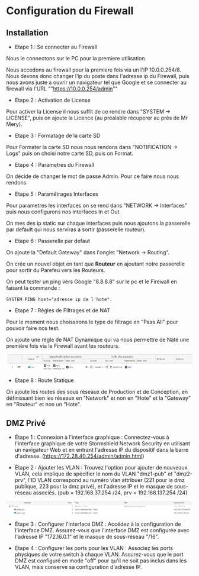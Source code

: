 # **Configuration du Firewall**

## **Installation**

- Etape 1 : Se connecter au Firewall

Nous le connectons sur le PC pour la premiere utilisation.

Nous accedons au firewall pour la premiere fois via un l'IP 10.0.0.254/8.
Nous devons donc changer l'ip du poste dans l'adresse ip du Firewall, puis nous avons juste a ouvrir un navigateur tel que Google et se connecter au firewall via l'URL ""https://10.0.0.254/admin""

- Etape 2 : Activation de License 

Pour activer la License il nous suffit de ce rendre dans "SYSTEM -> LICENSE", puis on ajoute la Licence (au préalable récuperer au près de Mr Mery).

- Etape 3 : Formatage de la carte SD

Pour Formater la carte SD nous nous rendons dans "NOTIFICATION -> Logs" puis on choisi notre carte SD, puis on Format.

- Etape 4 : Parametres du Firewall

On décide de changer le mot de passe Admin.
Pour ce faire nous nous rendons

- Etape 5 : Paramétrages Interfaces

Pour parametres les interfaces on se rend dans "NETWORK -> Interfaces" puis nous configurons nos interfaces In et Out.

On mes des ip static sur chaque interfaces puis nous ajoutons la passerelle par default qui nous serviras a sortir (passerelle routeur).

- Etape 6 : Passerelle par defaut

On ajoute la "Default Gateway" dans l'onglet "Network -> Routing".

On crée un nouvel objet en tant que **Routeur** en ajoutant notre passerelle pour sortir du Parefeu vers les Routeurs.

On peut tester un ping vers Google "8.8.8.8" sur le pc et le Firewall en faisant la commande :  

    SYSTEM PING host="adresse ip de l'hote".


- Etape 7 : Règles de Filtrages et de NAT

Pour le moment nous choissirons le type de filtrage en "Pass All" pour pouvoir faire nos test.

On ajoute une régle de NAT Dynamique qui va nous permettre de Naté une première fois via le Firewall avant les routeurs.

![Règle de NAT](img/Regle-NAT.png) 

- Etape 8 : Route Statique

On ajoute les routes des sous réseaux de Production et de Conception, en définissant bien les réseaux en "Network" et non en "Hote" et la "Gateway" en "Routeur" et non un "Hote".


## **DMZ Privé**

- Étape 1 : Connexion à l'interface graphique :
Connectez-vous à l'interface graphique de votre Stormshield Network Security en utilisant un navigateur Web et en entrant l'adresse IP du dispositif dans la barre d'adresse. (https://172.28.40.254/admin/admin.html)

- Étape 2 : Ajouter les VLAN :
Trouvez l'option pour ajouter de nouveaux VLAN, cela implique de spécifier le nom du VLAN "dmz1-pub" et "dmz2-prv", l'ID VLAN correspond au numéro vlan attribuer (221 pour la dmz publique, 223 pour la dmz privé), et l'adresse IP et le masque de sous-réseau associés. (pub = 192.168.37.254 /24, prv = 192.168.137.254 /24)

![Vlan DMZ](img/dmz_prv.png)

- Étape 3 : Configurer l'interface DMZ :
Accédez à la configuration de l'interface DMZ. Assurez-vous que l'interface DMZ est configurée avec l'adresse IP "172.16.0.1" et le masque de sous-réseau "/16".

- Étape 4 : Configurer les ports pour les VLAN :
Associez les ports physiques de votre switch à chaque VLAN. Assurez-vous que le port DMZ est configuré en mode "off" pour qu'il ne soit pas inclus dans les VLAN, mais conserve sa configuration d'adresse IP.